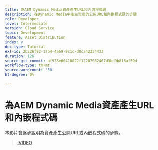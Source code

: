 ```yaml
---
title: 為AEM Dynamic Media資產產生URL和內嵌程式碼
description: 在Dynamic Media中產生資產的公用URL和內嵌程式碼的步驟
role: Developer
level: Intermediate
version: Cloud Service
topic: Development
feature: Asset Distribution
index: y
doc-type: Tutorial
exl-id: 2b526f92-17b4-4a69-9c1c-d8ca42334433
duration: 126
source-git-commit: af928e60410022f12207082467d3bd9b818af59d
workflow-type: tm+mt
source-wordcount: '50'
ht-degree: 0%

---
```


# 為AEM Dynamic Media資產產生URL和內嵌程式碼

本影片會逐步說明為資產產生公開URL或內嵌程式碼的步驟。

>[!VIDEO](https://video.tv.adobe.com/v/335364?quality=12&learn=on)

